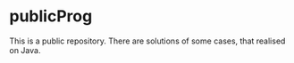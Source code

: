 # publicProg
This is a public repository. There are solutions of some cases, that realised on Java. 
